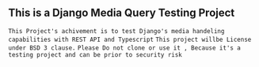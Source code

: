## This is a Django Media Query Testing Project 
```This Project's achivement is to test Django's media handeling capabilities with REST API and Typescript```
```This project willbe License under BSD 3 clause.```
```Please Do not clone or use it , Because it's a testing project and can be prior to security risk```